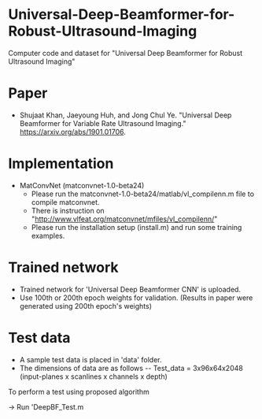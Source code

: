 # Universal-Deep-Beamformer-for-Robust-Ultrasound-Imaging
Computer code and dataset for "Universal Deep Beamformer for Robust Ultrasound Imaging"

Paper
===============
* Shujaat Khan, Jaeyoung Huh, and Jong Chul Ye. "Universal Deep Beamformer for Variable Rate Ultrasound Imaging." https://arxiv.org/abs/1901.01706.

Implementation
===============
* MatConvNet (matconvnet-1.0-beta24)
  * Please run the matconvnet-1.0-beta24/matlab/vl_compilenn.m file to compile matconvnet.
  * There is instruction on "http://www.vlfeat.org/matconvnet/mfiles/vl_compilenn/"
  * Please run the installation setup (install.m) and run some training examples.
 
Trained network
===============
* Trained network for 'Universal Deep Beamformer CNN' is uploaded.
* Use 100th or 200th epoch weights for validation. (Results in paper were generated using 200th epoch's weights)

Test data
===============
* A sample test data is placed in 'data\' folder.
* The dimensions of data are as follows
  -- Test_data      =  3x96x64x2048  (input-planes x scanlines x channels x depth)
                        
To perform a test using proposed algorithm

-> Run 'DeepBF_Test.m
